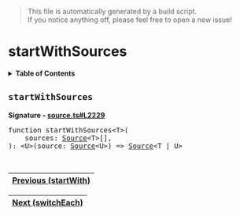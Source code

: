> This file is automatically generated by a build script.<br>If you notice anything off, please feel free to open a new issue!

# startWithSources

<details><summary><b>Table of Contents</b></summary>

1. [<code>startWithSources</code>](#startWithSources)</details>

## <a name="startWithSources"></a><code>startWithSources</code>

<b>Signature - [source.ts#L2229](..\/..\/packages\/core\/src\/source.ts#L2229)</b>

<pre>function startWithSources&lt;T&gt;(<br>    sources: <a href="../03-api-source/00-Source.md#Source-Interface">Source</a>&lt;T&gt;[],<br>): &lt;U&gt;(source: <a href="../03-api-source/00-Source.md#Source-Interface">Source</a>&lt;U&gt;) =&gt; <a href="../03-api-source/00-Source.md#Source-Interface">Source</a>&lt;T | U&gt;</pre><br>

| [Previous \(startWith\)](084-startWith.md#readme) |
| --- |

<div align="right">

| [Next \(switchEach\)](086-switchEach.md#readme) |
| --- |
</div>
